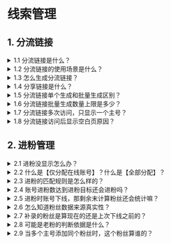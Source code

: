 # 线索管理

## 1. 分流链接

<details>

<summary>1.1 分流链接是什么？</summary>

<mark style="color:green;">问题回复</mark>：是一条可添加好友的链接，通过这条链接，将客户按设置的分配类型智能的分配到工单内不同主号上

</details>

<details>

<summary>1.2 分流链接的使用场景是什么？</summary>

<mark style="color:green;">问题回复</mark>：通过该条链接去按需求设置分配方式达到粉丝智能分配的目的

</details>

<details>

<summary>1.3 怎么生成分流链接？</summary>

<mark style="color:green;">问题回复</mark>：

① 登录系统后台，点击【线索管理】-【线索列表】，左侧找到需要分流的桌面端激活码，右侧找到需要生成分流链接的平台并点击名称，进入工单明细

②在工单明细页面，点击【分流链接】，即可对该工单下对应平台的所有账号生成分流链接。在这个页面支持账号分配设置，分流管控等

</details>

<details>

<summary>1.4 分享链接是什么？</summary>

<mark style="color:green;">问题回复</mark>：是分享工单的链接，通过分享链接可查看相关主号的进粉情况

</details>

<details>

<summary>1.5 分流链接单个生成和批量生成区别？</summary>

<mark style="color:green;">问题回复</mark>：数量上区别，单个生成是单次只能生成一个，批量生成是单次可生成多个；批量生成更多用于提高多少个主号进粉的效率，也能看看不同渠道的点击率

</details>

<details>

<summary>1.6 分流链接批量生成数量上限是多少？</summary>

<mark style="color:green;">问题回复</mark>：分流链接批量生成数量上限是50个

</details>

<details>

<summary>1.7 分流链接多次访问，只显示一个主号？</summary>

<mark style="color:green;">问题回复</mark>：这种问题的原因可能是主号锁定访问IP，即一个IP固定显示一个主号

解决方法：换个IP访问分流链接即可查看抡切效果

</details>

<details>

<summary>1.8 分流链接访问后显示空白页原因？</summary>

<mark style="color:green;">问题回复</mark>：

产生原因：

1、链接对应的工单内，没有已开启分配的主号；

2、可能是没登录主号到工单上；

3、也可能是工单内所有主号都是关闭分配

解决方法：

第一步：通过链接获取工单号（或客户知道是哪个工单号），在管理后台查询对应工单，里面账号是处于什么情况

第二步：工单内没有账号，让客户登录账号到工单上（默认登录后会开启分配）

第三步：工单内已有账号，让客户批量选中账号，开启分配

</details>

## 2. 进粉管理

<details>

<summary>2.1 进粉没显示怎么办？</summary>

<mark style="color:green;">问题回复</mark>：（可能是由于您的网络波动导致的），可以先测试加接粉号，确定是不是进粉没计数，没有的您上下线一般会补录成功

</details>

<details>

<summary>2.2 什么是【仅分配在线账号】？什么是【全部分配】？</summary>

<mark style="color:green;">问题回复</mark>：【仅分配在线账号】是对方点击分流链接时，只会分配到该工单的在线账号；【全部分配】则对方点击分流链接时，可分配到该工单的全部账号

</details>

<details>

<summary>2.3 进粉的匹配规则是怎么样的？</summary>



</details>

<details>

<summary>2.4 账号进粉数达到进粉目标还会进粉吗？</summary>

<mark style="color:green;">问题回复</mark>：进粉目标分为账号当日目标和账号总目标，当进粉数达到目标后，通过分流链接形式的进粉就不会再添加了

</details>

<details>

<summary>2.5 进粉时账号下线，那剩余末计算粉丝还会统计嘛？</summary>

<mark style="color:green;">问题回复</mark>：会，如进粉时账号下线，再次上线可查看补录粉丝数量，建议进粉时保持在线状态

</details>

<details>

<summary>2.6 怎么知道粉丝数据来源真实性？</summary>

<mark style="color:green;">问题回复</mark>：有很多种途径。主要是通过分流链接，其次是通过搜索id，手机号码，二维码，群聊添加，好友邀请等

</details>

<details>

<summary>2.7 补录的粉丝是算现在的还是上次下线之前的？</summary>

<mark style="color:green;">问题回复</mark>：这个目前可以根据您需求去定制化

1．当进出粉时下线，补录的时间经过置零阶段，该粉丝会根据当前服务器进粉时间去统计，也就是统计到上次下线之前的进粉数（默认）

2．当进出粉时下线，补录的时间经过置零阶段，该粉丝可将进粉时间定制为当前时间，也就是统计到当前进粉数（定制）

</details>

<details>

<summary>2.8 可能是老粉的判断依据是什么？</summary>

<mark style="color:green;">问题回复</mark>：当粉丝消息过多，无法确认进粉时间时，会记为“可能是老粉”，同时也表示可能是新粉

</details>

<details>

<summary>2.9 当多个主号添加同个粉丝时，这个粉丝算谁的？</summary>

<mark style="color:green;">问题回复</mark>：当多个主号添加同一个粉丝时，该粉丝依然归属每个添加的主号，如果这些主号在同一个工单，那么将会去重处理

</details>
